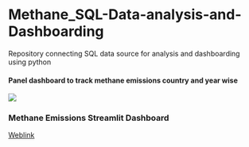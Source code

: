 # Methane_SQL-Data-analysis-and-Dashboarding
Repository connecting SQL data source for analysis and dashboarding using python

#### Panel dashboard to track methane emissions country and year wise

<img src="Screenshot 2024-11-05 at 8.38.41 PM.png">

### Methane Emissions Streamlit Dashboard

[Weblink](https://methaneemissionsdash.streamlit.app/)
